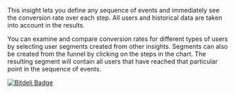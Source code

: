 This insight lets you define any sequence of events and immediately
see the conversion rate over each step. All users and historical data
are taken into account in the results.

You can examine and compare conversion rates for different types of
users by selecting user segments created from other insights.
Segments can also be created from the funnel by clicking on the
steps in the chart. The resulting segment will contain all users that
have reached that particular point in the sequence of events.


[![Bitdeli Badge](https://d2weczhvl823v0.cloudfront.net/bitdeli/bd3-events-funnel/trend.png)](https://bitdeli.com/free "Bitdeli Badge")

